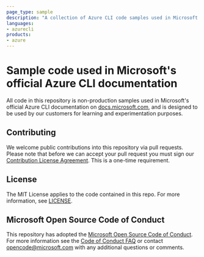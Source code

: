 ```yaml
---
page_type: sample
description: "A collection of Azure CLI code samples used in Microsoft's official Azure CLI Documentation."
languages:
- azurecli
products:
- azure
---
```


# Sample code used in Microsoft's official Azure CLI documentation

All code in this repository is non-production samples used in Microsoft's official Azure CLI
documentation on [docs.microsoft.com](https://docs.microsoft.com/), and is designed to be used
by our customers for learning and experimentation purposes.

## Contributing

We welcome public contributions into this repository via pull requests. Please note that before we
can accept your pull request you must sign our
[Contribution License Agreement](https://cla.microsoft.com/). This is a one-time requirement.

## License

The MIT License applies to the code contained in this repo. For more information, see
[LICENSE](LICENSE).

## Microsoft Open Source Code of Conduct

This repository has adopted the
[Microsoft Open Source Code of Conduct](https://opensource.microsoft.com/codeofconduct/). For more
information see the [Code of Conduct FAQ](https://opensource.microsoft.com/codeofconduct/faq/) or
contact [opencode@microsoft.com](mailto:opencode@microsoft.com) with any additional questions or
comments.
